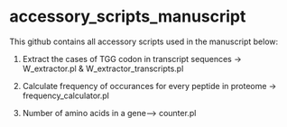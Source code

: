 # accessory_scripts_manuscript

This github contains all accessory scripts used in the manuscript below:


1. Extract the cases of TGG codon in transcript sequences -> W_extractor.pl & W_extractor_transcripts.pl

2. Calculate frequency of occurances for every peptide in proteome -> frequency_calculator.pl

3. Number of amino acids in a gene--> counter.pl
